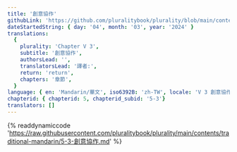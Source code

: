 ```yaml
---
title: '創意協作'
githubLink: 'https://github.com/pluralitybook/plurality/blob/main/contents/traditional-mandarin/5-3-創意協作.md'
dateStartedString: { day: '04', month: '03', year: '2024' }
translations:
  {
    plurality: 'Chapter V 3',
    subtitle: '創意協作',
    authorsLead: '',
    translatorsLead: '譯者:',
    return: 'return',
    chapters: '章節',
  }
language: { en: 'Mandarin/華文', iso6392B: 'zh-TW', locale: 'V 3 創意協作' }
chapterid: { chapterid: 5, chapterid_subid: '5-3'}
translators: []
---
```

{% readdynamiccode 'https://raw.githubusercontent.com/pluralitybook/plurality/main/contents/traditional-mandarin/5-3-創意協作.md' %}
